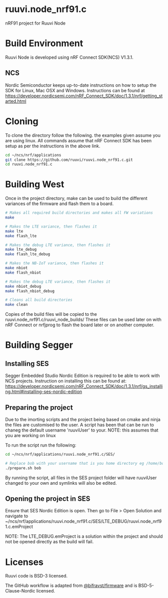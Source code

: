 # ruuvi.node_nrf91.c
nRF91 project for Ruuvi Node

# Build Environment
Ruuvi Node is developed using nRF Connect SDK(NCS) V1.3.1.

## NCS
Nordic Semiconductor keeps up-to-date instructions on how to setup the SDK for 
Linux, Mac OSX and Windows. Instructions can be found at https://developer.nordicsemi.com/nRF_Connect_SDK/doc/1.3.1/nrf/getting_started.html

# Cloning
To clone the directory follow the following. the examples given assume you are using linux.
All commands assume that nRF Connect SDK has been setup as per the instructions in the above link.

```bash
cd ~/ncs/nrf/applications
git clone https://github.com/ruuvi/ruuvi.node_nrf91.c.git
cd ruuvi.node_nrf91.c
```

# Building West
Once in the project directory, make can be used to build the different variances of the firmware and flash them to a board.

```bash
# Makes all required build directories and makes all FW variations
make

# Makes the LTE variance, then flashes it
make lte
make flash_lte

# Makes the debug LTE variance, then flashes it
make lte_debug
make flash_lte_debug

# Makes the NB-IoT variance, then flashes it
make nbiot
make flash_nbiot

# Makes the debug LTE variance, then flashes it
make nbiot_debug
make flash_nbiot_debug

# Cleans all build directories
make clean
```

Copies of the build files will be copied to the ruuvi.node_nrf91.c/ruuvi_node_builds/
These files can be used later on with nRF Connect or nrfjprog to flash the board later or on another computer.

# Building Segger

## Installing SES
Segger Embedded Studio Nordic Edition is required to be able to work with NCS projects. Instruction on installing this can be found at: https://developer.nordicsemi.com/nRF_Connect_SDK/doc/1.3.1/nrf/gs_installing.html#installing-ses-nordic-edition

## Preparing the project
Due to the imorting scripts and the project being based on cmake and ninja the files are customised to the user. A script has been that can be run to chaneg the default username 'ruuviUser' to your. NOTE: this assumes that you are working on linux

To run the script run the following:

```bash
cd ~/ncs/nrf/applications/ruuvi.node_nrf91.c/SES/

# Replace bob with your username that is you home directory eg /home/bob
./prepare.sh bob
```

By running the script, all files in the SES project folder will have ruuviUser changed to your own and symlinks will also be edited.

## Opening the project in SES
Ensure that SES Nordic Edition is open. Then go to File > Open Solution and navigate to ~/ncs/nrf/applications/ruuvi.node_nrf91.c/SES/LTE_DEBUG/ruuvi.node_nrf91.c.emProject

NOTE: The LTE_DEBUG.emProject is a solution within the project and should not be opened directly as the build will fail.

# Licenses
Ruuvi code is BSD-3 licensed. 

The GitHub workflow is adapted from [@bifravst/firmware](https://github.com/bifravst/firmware) and is BSD-5-Clause-Nordic licensed.
